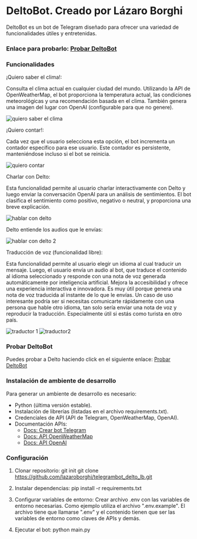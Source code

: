 # DeltoBot. Creado por Lázaro Borghi

DeltoBot es un bot de Telegram diseñado para ofrecer una variedad de funcionalidades útiles y entretenidas.

### Enlace para probarlo: [Probar DeltoBot](https://t.me/delto_lb_bot)

### Funcionalidades

¡Quiero saber el clima!:

Consulta el clima actual en cualquier ciudad del mundo. Utilizando la API de OpenWeatherMap, el bot proporciona la temperatura actual, las condiciones meteorológicas y una recomendación basada en el clima.
También genera una imagen del lugar con OpenAI (configurable para que no genere).

![quiero saber el clima](https://github.com/user-attachments/assets/1f3f6203-bcc4-446f-bc0c-d0d47630d872)

¡Quiero contar!: 

Cada vez que el usuario selecciona esta opción, el bot incrementa un contador específico para ese usuario. Este contador es persistente, manteniéndose incluso si el bot se reinicia.

![quiero contar](https://github.com/user-attachments/assets/3e7b29bf-484e-4f48-bba0-70e6f412835d)

Charlar con Delto: 

Esta funcionalidad permite al usuario charlar interactivamente con Delto y luego enviar la conversación OpenAI para un análisis de sentimientos. 
El bot clasifica el sentimiento como positivo, negativo o neutral, y proporciona una breve explicación.

![hablar con delto](https://github.com/user-attachments/assets/13fc0bd0-900f-460e-bb97-14ecf24e4a71)

Delto entiende los audios que le envías:

![hablar con delto 2](https://github.com/user-attachments/assets/2b634f5d-9aba-4166-a651-d801d7295f64)

Traducción de voz (funcionalidad libre):

Esta funcionalidad permite al usuario elegir un idioma al cual traducir un mensaje. Luego, el usuario envía un audio al bot, que traduce el contenido al idioma seleccionado y responde con una nota de voz generada automáticamente por inteligencia artificial. Mejora la accesibilidad y ofrece una experiencia interactiva e innovadora.
Es muy útil porque genera una nota de voz traducida al instante de lo que le envías. Un caso de uso interesante podría ser si necesitas comunicarte rápidamente con una persona que hable otro idioma, tan solo sería enviar una nota de voz y reproducir la traducción. Especialmente útil si estás como turista en otro país.

![traductor 1](https://github.com/user-attachments/assets/f3827fe2-77c7-4c2f-b169-5165b1d3ad19)
![traductor2](https://github.com/user-attachments/assets/b2b80203-f5b1-4e84-9729-5fd9969026d1)

### Probar DeltoBot

Puedes probar a Delto haciendo click en el siguiente enlace: [Probar DeltoBot](https://t.me/delto_lb_bot)

### Instalación de ambiente de desarrollo

Para generar un ambiente de desarrollo es necesario:
- Python (última versión estable).
- Instalación de librerías (listadas en el archivo requirements.txt).
- Credenciales de API (API de Telegram, OpenWeatherMap, OpenAI).
- Documentación APIs:
  - [Docs: Crear bot Telegram](https://core.telegram.org/bots)
  - [Docs: API OpenWeatherMap](https://openweathermap.org/api/one-call-3)
  - [Docs: API OpenAI](https://platform.openai.com/docs/overview)

### Configuración

1. Clonar repositorio:
  git init
  git clone https://github.com/lazaroborghi/telegrambot_delto_lb.git

2. Instalar dependencias:
  pip install -r requirements.txt

3. Configurar variables de entorno:
  Crear archivo .env con las variables de entorno necesarias. Como ejemplo utiliza el archivo ".env.example". El archivo tiene que llamarse ".env" y el contenido tienen que ser las variables de entorno como claves de APIs y demás.

4. Ejecutar el bot:
  python main.py

